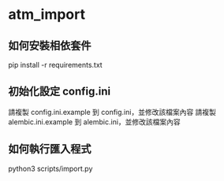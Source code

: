 # atm_import

## 如何安裝相依套件

pip install -r requirements.txt

## 初始化設定 config.ini

請複製 config.ini.example 到 config.ini，並修改該檔案內容
請複製 alembic.ini.example 到 alembic.ini，並修改該檔案內容

## 如何執行匯入程式

python3 scripts/import.py
